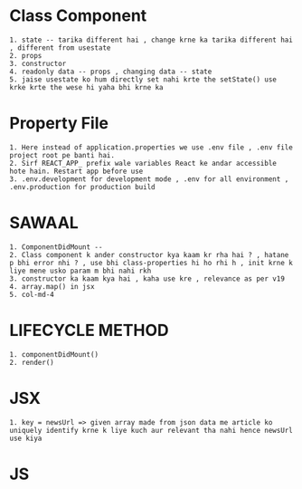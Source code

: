 # Class Component
    1. state -- tarika different hai , change krne ka tarika different hai , different from usestate
    2. props 
    3. constructor
    4. readonly data -- props , changing data -- state
    5. jaise usestate ko hum directly set nahi krte the setState() use krke krte the wese hi yaha bhi krne ka 

# Property File
    1. Here instead of application.properties we use .env file , .env file project root pe banti hai.
    2. Sirf REACT_APP_ prefix wale variables React ke andar accessible hote hain. Restart app before use
    3. .env.development for development mode , .env for all environment , .env.production for production build

# SAWAAL
    1. ComponentDidMount -- 
    2. Class component k ander constructor kya kaam kr rha hai ? , hatane p bhi error nhi ? , use bhi class-properties hi ho rhi h , init krne k liye mene usko param m bhi nahi rkh 
    3. constructor ka kaam kya hai , kaha use kre , relevance as per v19
    4. array.map() in jsx
    5. col-md-4

# LIFECYCLE METHOD
    1. componentDidMount()
    2. render() 

# JSX 
    1. key = newsUrl => given array made from json data me article ko uniquely identify krne k liye kuch aur relevant tha nahi hence newsUrl use kiya

# JS